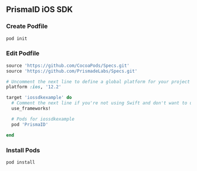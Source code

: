 ## PrismaID iOS SDK

### Create Podfile
  
  ```bash
  pod init
  ```
 
### Edit Podfile

```ruby
source 'https://github.com/CocoaPods/Specs.git'
source 'https://github.com/PrismadeLabs/Specs.git'

# Uncomment the next line to define a global platform for your project
platform :ios, '12.2'

target 'iossdkexample' do
  # Comment the next line if you're not using Swift and don't want to use dynamic frameworks
  use_frameworks!

  # Pods for iossdkexample
  pod 'PrismaID'

end
```

### Install Pods

```bash
pod install
```
